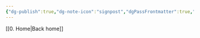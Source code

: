 ```yaml
---
{"dg-publish":true,"dg-note-icon":"signpost","dgPassFrontmatter":true,"noteIcon":"signpost","permalink":"/10-tags/learning/","created":"2025-10-13T20:17:15.378+01:00","updated":"2025-10-21T19:58:31.800+01:00"}
---
```


[[0. Home\|Back home]]